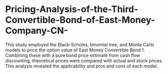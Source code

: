 # Pricing-Analysis-of-the-Third-Convertible-Bond-of-East-Money-Company-CN-
This study employed the Black-Scholes, binomial tree, and Monte Carlo models to price the option value of East Money Convertible Bond 1. Combining these with a pure bond price estimate from cash flow discounting, theoretical prices were compared with actual and stock prices. This analysis revealed the applicability and pros and cons of each model.
